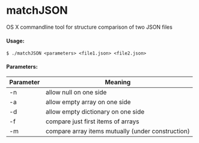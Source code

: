 matchJSON
=========

OS X commandline tool for structure comparison of two JSON files

#### Usage:

    $ ./matchJSON <parameters> <file1.json> <file2.json>
    
#### Parameters:

| Parameter | Meaning |
| --- | --- |
| -n | allow null on one side                            |
| -a | allow empty array on one side                     |
| -d | allow empty dictionary on one side                |
| -f | compare just first items of arrays                |
| -m | compare array items mutually (under construction) |




